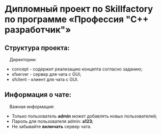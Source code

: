 # Дипломный проект по Skillfactory по программе «Профессия "C++ разработчик"»


## Структура проекта:

&nbsp;&nbsp;&nbsp;&nbsp;Директории:
* concept - содержит реализацию концепта согласно заданию;
* sfserver - сервер для чата с GUI;
* sfclient - клиент для чата с GUI.

## Информация о чате:

&nbsp;&nbsp;&nbsp;&nbsp;Важная информация:
 
* Только пользователь **admin** может добавлять новых пользователей; 
* Пароль для пользователя admin: **a123**; 
* Не забывайте **включать** сервер чата.

